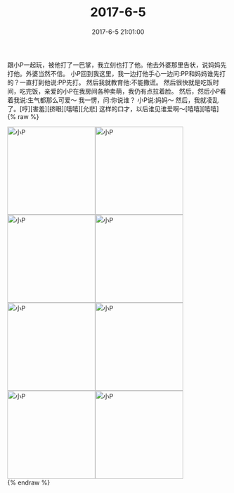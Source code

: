 ﻿---
title: "2017-6-5"
date: 2017-6-5 21:01:00
tags: 文字
categories: 妈妈
---
跟小P一起玩，被他打了一巴掌，我立刻也打了他。他去外婆那里告状，说妈妈先打他。外婆当然不信。
小P回到我这里，我一边打他手心一边问:PP和妈妈谁先打的？一直打到他说:PP先打。
然后我就教育他:不能撒谎。
然后很快就是吃饭时间，吃完饭，亲爱的小P在我房间各种卖萌，我仍有点拉着脸。
然后，然后小P看着我说:生气都那么可爱～
我一愣，问:你说谁？
小P说:妈妈～
然后，我就凌乱了。[哼][害羞][挤眼][嘻嘻][允悲]
这样的口才，以后谁见谁爱啊～[嘻嘻][嘻嘻]
{% raw %}
<div style="width:500 px">
<div style="float:left; width:100 px"><img src="/images/微信图片_20171012163313.jpg" width="200" alt="小P"></div>
<div style="float:left; width:100 px"><img src="/images/微信图片_20171012163323.jpg" width="200" alt="小P"></div>
<div style="float:left; width:100 px"><img src="/images/微信图片_20171012163332.jpg" width="200" alt="小P"></div>
<div style="float:left; width:100 px"><img src="/images/微信图片_20171012163340.jpg" width="200" alt="小P"></div>
<div style="float:left; width:100 px"><img src="/images/微信图片_20171012163347.jpg" width="200" alt="小P"></div>
<div style="float:left; width:100 px"><img src="/images/微信图片_20171012163355.jpg" width="200" alt="小P"></div>
<div style="float:left; width:100 px"><img src="/images/微信图片_20171012163402.jpg" width="200" alt="小P"></div>
<div style="float:left; width:100 px"><img src="/images/微信图片_20171012163412.jpg" width="200" alt="小P"></div>
<div style="clear:both"></div>
</div>
{% endraw %}